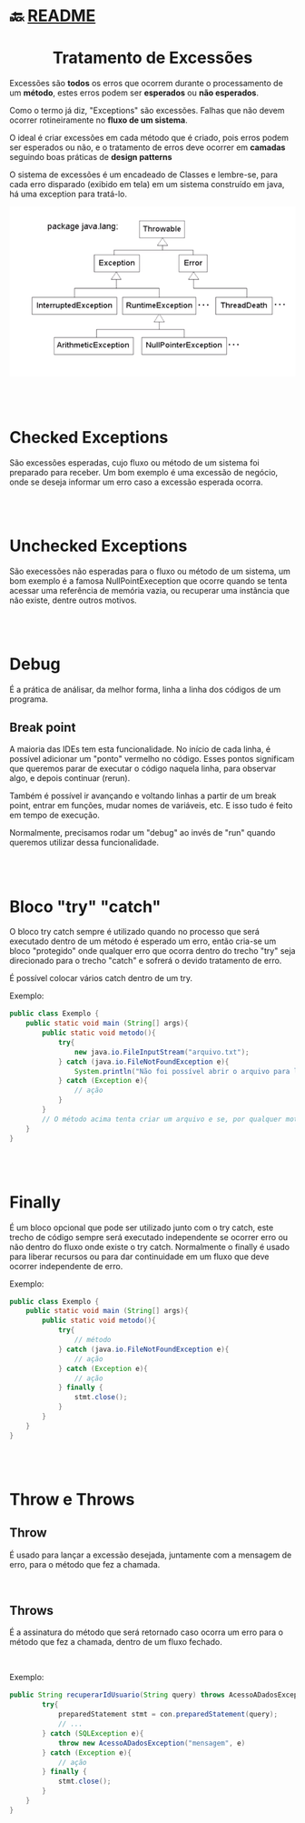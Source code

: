 # :back: [README](../../../README.md#programming-languages)

<h1 align="center">
   Tratamento de Excessões
</h1> 

Excessões são **todos** os erros que ocorrem durante o processamento de um **método**, estes erros podem ser **esperados** ou **não esperados**.

Como o termo já diz, "Exceptions" são excessões. Falhas que não devem ocorrer rotineiramente no **fluxo de um sistema**.

O ideal é criar excessões em cada método que é criado, pois erros podem ser esperados ou não, e o tratamento de erros deve ocorrer em **camadas** seguindo boas práticas de **design patterns**

O sistema de excessões é um encadeado de Classes e lembre-se, para cada erro disparado (exibido em tela) em um sistema construído em java, há uma exception para tratá-lo. 

![plot](files/exceptionHeritance.png)

<br>
<br>

# Checked Exceptions
São excessões esperadas, cujo fluxo ou método de um sistema foi preparado para receber. Um bom exemplo é uma excessão de negócio, onde se deseja informar um erro caso a excessão esperada ocorra.

<br>
<br>

# Unchecked Exceptions
São execessões não esperadas para o fluxo ou método de um sistema, um bom exemplo é a famosa NullPointExeception que ocorre quando se tenta acessar uma referência de memória vazia, ou recuperar uma instância que não existe, dentre outros motivos.

<br>
<br>

# Debug
É a prática de análisar, da melhor forma, linha a linha dos códigos de um programa.

## Break point
A maioria das IDEs tem esta funcionalidade. No início de cada linha, é possível adicionar um "ponto" vermelho no código. Esses pontos significam que queremos parar de executar o código naquela linha, para observar algo, e depois continuar (rerun).

Também é possível ir avançando e voltando linhas a partir de um break point, entrar em funções, mudar nomes de variáveis, etc. E isso tudo é feito em tempo de execução.

Normalmente, precisamos rodar um "debug" ao invés de "run" quando queremos utilizar dessa funcionalidade.

<br>
<br>

# Bloco "try" "catch"
O bloco try catch sempre é utilizado quando no processo que será executado dentro de um método é esperado um erro, então cria-se um bloco "protegido" onde qualquer erro que ocorra dentro do trecho "try" seja direcionado para o trecho "catch" e sofrerá o devido tratamento de erro.

É possível colocar vários catch dentro de um try.

Exemplo:
```java
public class Exemplo {
    public static void main (String[] args){
        public static void metodo(){
            try{
                new java.io.FileInputStream("arquivo.txt");
            } catch (java.io.FileNotFoundException e){
                System.println("Não foi possível abrir o arquivo para leitura");
            } catch (Exception e){
                // ação
            }
        }
        // O método acima tenta criar um arquivo e se, por qualquer motivo, ocorrer um erro, então o sistema enviará a mensagem de erro descrita acima.
    }
}
```

<br>
<br>

# Finally
É um bloco opcional que pode ser utilizado junto com o try catch, este trecho de código sempre será executado independente se ocorrer erro ou não dentro do fluxo onde existe o try catch. Normalmente o finally é usado para liberar recursos ou para dar continuidade em um fluxo que deve ocorrer independente de erro.

Exemplo:
```java
public class Exemplo {
    public static void main (String[] args){
        public static void metodo(){
            try{
                // método
            } catch (java.io.FileNotFoundException e){
                // ação
            } catch (Exception e){
                // ação
            } finally {
                stmt.close();
            }
        }
    }
}
```

<br>
<br>

# Throw e Throws

## Throw
É usado para lançar a excessão desejada, juntamente com a mensagem de erro, para o método que fez a chamada.

<br>

## Throws
É a assinatura do método que será retornado caso ocorra um erro para o método que fez a chamada, dentro de um fluxo fechado.

<br>

Exemplo:
```java
public String recuperarIdUsuario(String query) throws AcessoADadosException {
        try{
            preparedStatement stmt = con.preparedStatement(query);
            // ...
        } catch (SQLException e){
            throw new AcessoADadosException("mensagem", e)
        } catch (Exception e){
            // ação
        } finally {
            stmt.close();
        }
    }
}
```